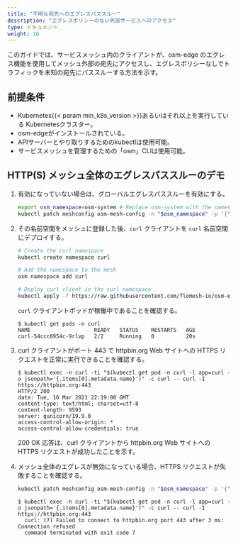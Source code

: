 ```yaml
---
title: "不明な宛先へのエグレスパススルー"
description: "エグレスポリシーのない外部サービスへのアクセス"
type: ドキュメント
weight: 16
---
```


このガイドでは、サービスメッシュ内のクライアントが、osm-edge のエグレス機能を使用してメッシュ外部の宛先にアクセスし、エグレスポリシーなしでトラフィックを未知の宛先にパススルーする方法を示す。

## 前提条件
- Kubernetes{{< param min_k8s_version >}}あるいはそれ以上を実行している Kubernetesクラスター。
- osm-edgeがインストールされている。
- APIサーバーとやり取りするためのkubectlは使用可能。
- サービスメッシュを管理するための「osm」CLIは使用可能。


## HTTP(S) メッシュ全体のエグレスパススルーのデモ

1. 有効になっていない場合は、グローバルエグレスパススルーを有効にする。
    ```bash
    export osm_namespace=osm-system # Replace osm-system with the namespace where osm-edge is installed
    kubectl patch meshconfig osm-mesh-config -n "$osm_namespace" -p '{"spec":{"traffic":{"enableEgress":true}}}'  --type=merge
    ```

1. その名前空間をメッシュに登録した後、`curl` クライアントを `curl` 名前空間にデプロイする。
    ```bash
    # Create the curl namespace
    kubectl create namespace curl

    # Add the namespace to the mesh
    osm namespace add curl

    # Deploy curl client in the curl namespace
    kubectl apply -f https://raw.githubusercontent.com/flomesh-io/osm-edge-docs/{{< param osm_branch >}}/manifests/samples/curl/curl.yaml -n curl
    ```

    `curl` クライアントポッドが稼働中であることを確認する。

    ```console
    $ kubectl get pods -n curl
    NAME                    READY   STATUS    RESTARTS   AGE
    curl-54ccc6954c-9rlvp   2/2     Running   0          20s
    ```

1. curl クライアントがポート 443 で httpbin.org Web サイトへの HTTPS リクエストを正常に実行できることを確認する。
    ```console
    $ kubectl exec -n curl -ti "$(kubectl get pod -n curl -l app=curl -o jsonpath='{.items[0].metadata.name}')" -c curl -- curl -I https://httpbin.org:443
    HTTP/2 200
    date: Tue, 16 Mar 2021 22:19:00 GMT
    content-type: text/html; charset=utf-8
    content-length: 9593
    server: gunicorn/19.9.0
    access-control-allow-origin: *
    access-control-allow-credentials: true
    ```

    200 OK 応答は、curl クライアントから httpbin.org Web サイトへの HTTPS リクエストが成功したことを示す。

1. メッシュ全体のエグレスが無効になっている場合、HTTPS リクエストが失敗することを確認する。
    ```bash
    kubectl patch meshconfig osm-mesh-config -n "$osm_namespace" -p '{"spec":{"traffic":{"enableEgress":false}}}'  --type=merge
    ```
    ```console
    $ kubectl exec -n curl -ti "$(kubectl get pod -n curl -l app=curl -o jsonpath='{.items[0].metadata.name}')" -c curl -- curl -I https://httpbin.org:443
	  curl: (7) Failed to connect to httpbin.org port 443 after 3 ms: Connection refused
	  command terminated with exit code 7
    ```
